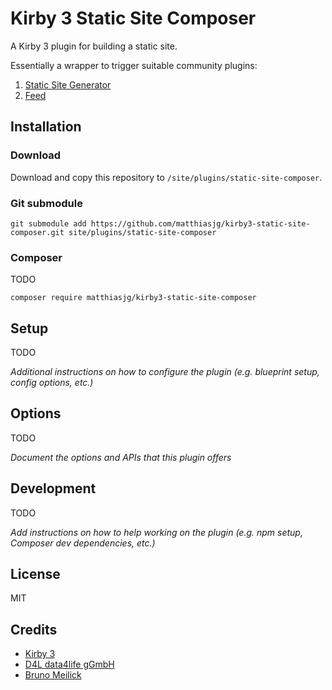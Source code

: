 # Kirby 3 Static Site Composer

A Kirby 3 plugin for building a static site.

Essentially a wrapper to trigger suitable community plugins:

1. [Static Site Generator](https://getkirby.com/plugins/d4l-data4life/static-site-generator)
2. [Feed](https://getkirby.com/plugins/bnomei/feed)

## Installation

### Download

Download and copy this repository to `/site/plugins/static-site-composer`.

### Git submodule

```
git submodule add https://github.com/matthiasjg/kirby3-static-site-composer.git site/plugins/static-site-composer
```

### Composer

TODO

```
composer require matthiasjg/kirby3-static-site-composer
```

## Setup

TODO

*Additional instructions on how to configure the plugin (e.g. blueprint setup, config options, etc.)*

## Options

TODO

*Document the options and APIs that this plugin offers*

## Development

TODO

*Add instructions on how to help working on the plugin (e.g. npm setup, Composer dev dependencies, etc.)*

## License

MIT

## Credits

- [Kirby 3](https://github.com/getkirby)
- [D4L data4life gGmbH](https://github.com/d4l-data4life)
- [Bruno Meilick](https://github.com/bnomei)

